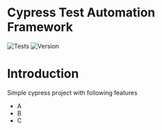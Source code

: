 # Cypress Test Automation Framework

![Tests](https://github.com/anoopsimon/cypress-fw/actions/workflows/main.yml/badge.svg) ![Version](https://img.shields.io/badge/version-1.0.0-blue.svg)


# Introduction
Simple cypress project with following features
 - A
 - B
 - C
